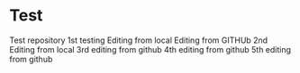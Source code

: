 # Test
Test repository
1st testing
Editing from local 
Editing from GITHUb
2nd Editing from local 
3rd editing from github
4th editing from github
5th editing from github
